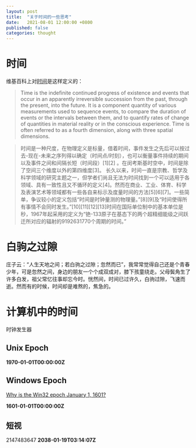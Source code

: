 ```yaml
---
layout: post
title:  "关于时间的一些思考"
date:   2021-08-01 12:00:00 +0800
published: false
categories: thought
---
```


# 时间

维基百科上对[时间](https://en.wikipedia.org/wiki/Time)是这样定义的：

>Time is the indefinite continued progress of existence and events that occur in an apparently irreversible succession from the past, through the present, into the future. It is a component quantity of various measurements used to sequence events, to compare the duration of events or the intervals between them, and to quantify rates of change of quantities in material reality or in the conscious experience. Time is often referred to as a fourth dimension, along with three spatial dimensions.

>时间是一种尺度，在物理定义是标量，借着时间，事件发生之先后可以按过去-现在-未来之序列得以确定（时间点/时刻），也可以衡量事件持续的期间以及事件之间和间隔长短（时间段）[1][2] 。在闵考斯基时空中，时间是除了空间三个维度以外的第四维度[3]。 长久以来，时间一直是宗教、哲学及科学领域的研究主题之一，但学者们尚且无法为时间找到一个可以适用于各领域、具有一致性且又不循环的定义[4]。然而在商业、工业、体育、科学及表演艺术等领域都有一些各自来标示及度量时间的方法[5][6][7]。一些简单，争议较小的定义包括“时间是时钟量测的物理量。”[8][9]及“时间使得所有事情不会同时发生。”[10][11][12][13]时间在国际单位制中的基本单位是秒，1967年起采用的定义为“铯-133原子在基态下的两个超精细能级之间跃迁所对应的辐射的9192631770个周期的时间。”



# 白驹之过隙

庄子云：“人生天地之间；若白驹之过隙；忽然而已”，我常常觉得自己还是个青春少年，可是忽然之间，身边的朋友一个个成双成对，膝下孩童绕走。父母鬓角生了许多白发，祖父常忆往事却忘今时。恍然间，时间已过许久，白驹过隙，飞速而逝。然而有的时候，时间却是难熬的，焦急的。





# 计算机中的时间

时钟发生器

## Unix Epoch

**1970-01-01T00:00:00Z**

## Windows Epoch

[Why is the Win32 epoch January 1, 1601?](https://devblogs.microsoft.com/oldnewthing/20090306-00/?p=18913)

**1601-01-01T00:00:00Z**


## 短视

2147483647 **2038-01-19T03:14:07Z**